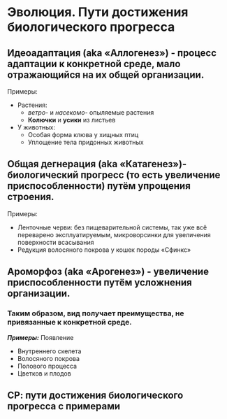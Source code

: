 # Эволюция. Пути достижения биологического прогресса




## Идеоадаптация (aka «Аллогенез») - процесс адаптации к конкретной среде, мало отражающийся на их общей организации.
Примеры:
- Растения:
    - _ветро-_ и _насекомо-_ опыляемые растения
    - **Колючки** и **усики** из листьев
- У животных:
    - Особая форма клюва у хищных птиц
    - Уплощение тела придонных животных

 
            
## Общая дегнерация (aka «Катагенез»)- биологический прогресс (то есть увеличение приспособленности) путём упрощения строения.
Примеры:
- Ленточные черви: без пищеварительной системы, так уже всё переварено эксплуатируемым,
 микроворсинки для увеличения поверхности всасывания
- Редукция волосяного покрова у кошек породы «Сфинкс»


## Ароморфоз (aka «Арогенез») - увеличение приспособленности путём усложнения организации.
### Таким образом, вид получает преимущества, не привязанные к конкретной среде.

_**Примеры:**_ Появление
- Внутреннего скелета
- Волосяного покрова
- Полового процесса
- Цветков и плодов

## СР: пути достижения биологического прогресса с примерами
